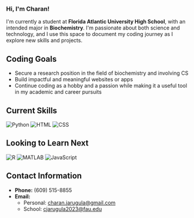 ### Hi, I'm Charan!

I'm currently a student at **Florida Atlantic University High School**, with an intended major in **Biochemistry**. I'm passionate about both science and technology, and I use this space to document my coding journey as I explore new skills and projects.

## Coding Goals
- Secure a research position in the field of biochemistry and involving CS
- Build impactful and meaningful websites or apps
- Continue coding as a hobby and a passion while making it a useful tool in my academic and career pursuits

## Current Skills
![Python](https://img.shields.io/badge/Python-3776AB?style=for-the-badge&logo=python&logoColor=white)
![HTML](https://img.shields.io/badge/HTML5-E34F26?style=for-the-badge&logo=html5&logoColor=white)
![CSS](https://img.shields.io/badge/CSS3-1572B6?style=for-the-badge&logo=css3&logoColor=white)

## Looking to Learn Next
![R](https://img.shields.io/badge/R-276DC3?style=for-the-badge&logo=r&logoColor=white)
![MATLAB](https://img.shields.io/badge/MATLAB-0076A8?style=for-the-badge&logo=mathworks&logoColor=white)
![JavaScript](https://img.shields.io/badge/JavaScript-F7DF1E?style=for-the-badge&logo=javascript&logoColor=black)


## Contact Information
- **Phone:** (609) 515-8855
- **Email:**
  - Personal: [charan.jarugula@gmail.com](mailto:charan.jarugula@gmail.com)
  - School: [cjarugula2023@fau.edu](mailto:cjarugula2023@fau.edu)

